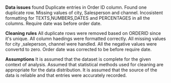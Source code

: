**Data issues** found Duplicate entries in Order ID column.
Found one duplicate row. Missing values of city, Salesperson and channel.
Incosistent formatting for TEXTS,NUMBERS,DATES and PERCENTAGES in all the columns.
Require date was before order date.

**Cleaning rules**
All duplicate rows were removed based on ORDERID since it's unique.
All column haedings were formatted correctly.
All missing values for city ,saleperson, channel were handled. 
All the negative values were convertd to zero. 
Order date was corrected to be before require date.

**Assumptions**
It is assumed that the dataset is complete for the given context of analysis.
Assumed that statistical methods used for cleaning are appropriate for the data distribution. 
It is assumed that the source of the data is reliable and that entries were accurately recorded.
